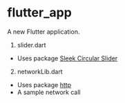# flutter_app

A new Flutter application.

1. slider.dart

- Uses package [Sleek Circular Slider](https://pub.dev/packages/sleek_circular_slider)

2. networkLib.dart

- Uses package [http](https://pub.dev/packages/http)
- A sample network call

